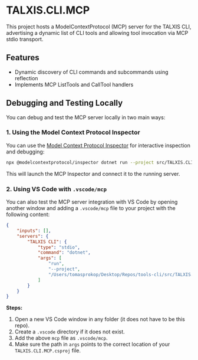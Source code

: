 # TALXIS.CLI.MCP

This project hosts a ModelContextProtocol (MCP) server for the TALXIS CLI, advertising a dynamic list of CLI tools and allowing tool invocation via MCP stdio transport.

## Features
- Dynamic discovery of CLI commands and subcommands using reflection
- Implements MCP ListTools and CallTool handlers  

## Debugging and Testing Locally

You can debug and test the MCP server locally in two main ways:

### 1. Using the Model Context Protocol Inspector

You can use the [Model Context Protocol Inspector](https://www.npmjs.com/package/@modelcontextprotocol/inspector) for interactive inspection and debugging:

```sh
npx @modelcontextprotocol/inspector dotnet run --project src/TALXIS.CLI.MCP
```

This will launch the MCP Inspector and connect it to the running server.

### 2. Using VS Code with `.vscode/mcp`

You can also test the MCP server integration with VS Code by opening another window and adding a `.vscode/mcp` file to your project with the following content:

```json
{
    "inputs": [],
    "servers": {
        "TALXIS CLI": {
            "type": "stdio",
            "command": "dotnet",
            "args": [
                "run",
                "--project",
                "/Users/tomasprokop/Desktop/Repos/tools-cli/src/TALXIS.CLI.MCP/TALXIS.CLI.MCP.csproj"
            ]
        }
    }
}
```

**Steps:**

1. Open a new VS Code window in any folder (it does not have to be this repo).
2. Create a `.vscode` directory if it does not exist.
3. Add the above `mcp` file as `.vscode/mcp`.
4. Make sure the path in `args` points to the correct location of your `TALXIS.CLI.MCP.csproj` file.